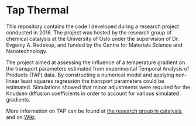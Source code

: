 # Tap Thermal

This repository contains the code I developed during a research project conducted in 2016. The project was hosted by the research group of chemical
catalysis at the University of Oslo under the supervision of Dr. Evgeniy A. Redekop, and funded by the Centre for Materials Science and Nanotechnology.

The project aimed at assessing the influence of a temperature gradient on
the transport parameters estimated from experimental Temporal Analysis of
Products (TAP) data. By constructing a numerical model and applying
non-linear least squares regression the transport parameters could be
estimated. Simulations showed that minor adjustments were required for the Knudsen diffusion coefficients in order to account for various simulated gradients.

More information on TAP can be found at
[the research group in catalysis](http://www.mn.uio.no/kjemi/english/research/groups/catalysis/facilities/tap.html),
and on [Wiki](https://en.wikipedia.org/wiki/Temporal_analysis_of_products).
